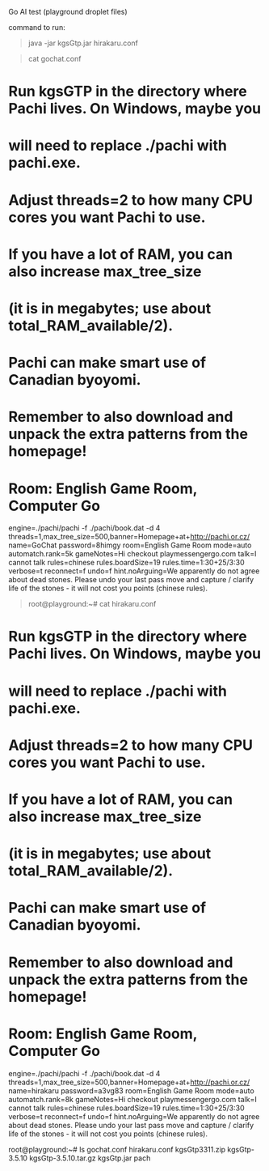 Go AI test (playground droplet files)

command to run:
> java -jar kgsGtp.jar hirakaru.conf

> cat gochat.conf
# Run kgsGTP in the directory where Pachi lives.  On Windows, maybe you
# will need to replace ./pachi with pachi.exe.
#
# Adjust threads=2 to how many CPU cores you want Pachi to use.
#
# If you have a lot of RAM, you can also increase max_tree_size
# (it is in megabytes; use about total_RAM_available/2).
#
# Pachi can make smart use of Canadian byoyomi.
# Remember to also download and unpack the extra patterns from the homepage!
# Room: English Game Room, Computer Go
engine=./pachi/pachi -f ./pachi/book.dat -d 4 threads=1,max_tree_size=500,banner=Homepage+at+http://pachi.or.cz/
name=GoChat
password=8himgy
room=English Game Room
mode=auto
automatch.rank=5k
gameNotes=Hi checkout playmessengergo.com
talk=I cannot talk
rules=chinese
rules.boardSize=19
rules.time=1:30+25/3:30
verbose=t
reconnect=f
undo=f
hint.noArguing=We apparently do not agree about dead stones. Please undo your last pass move and capture / clarify life of the stones - it will not cost you points (chinese rules).


> root@playground:~# cat hirakaru.conf 
# Run kgsGTP in the directory where Pachi lives.  On Windows, maybe you
# will need to replace ./pachi with pachi.exe.
#
# Adjust threads=2 to how many CPU cores you want Pachi to use.
#
# If you have a lot of RAM, you can also increase max_tree_size
# (it is in megabytes; use about total_RAM_available/2).
#
# Pachi can make smart use of Canadian byoyomi.
# Remember to also download and unpack the extra patterns from the homepage!
# Room: English Game Room, Computer Go
engine=./pachi/pachi -f ./pachi/book.dat -d 4 threads=1,max_tree_size=500,banner=Homepage+at+http://pachi.or.cz/
name=hirakaru
password=a3vg83
room=English Game Room
mode=auto
automatch.rank=8k
gameNotes=Hi checkout playmessengergo.com
talk=I cannot talk
rules=chinese
rules.boardSize=19
rules.time=1:30+25/3:30
verbose=t
reconnect=f
undo=f
hint.noArguing=We apparently do not agree about dead stones. Please undo your last pass move and capture / clarify life of the stones - it will not cost you points (chinese rules).

root@playground:~# ls
gochat.conf  hirakaru.conf  kgsGtp3311.zip  kgsGtp-3.5.10  kgsGtp-3.5.10.tar.gz  kgsGtp.jar  pach
